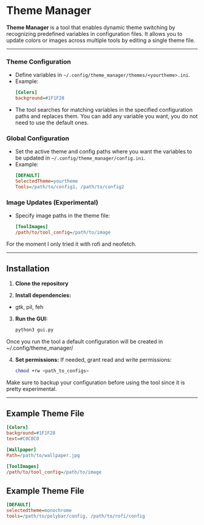 # Theme Manager

**Theme Manager** is a tool that enables dynamic theme switching by recognizing predefined variables in configuration files. It allows you to update colors or images across multiple tools by editing a single theme file.

---

### Theme Configuration
- Define variables in `~/.config/theme_manager/themes/<yourtheme>.ini`.
- Example:
  ```ini
  [Colors]
  background=#1F1F28
  ```
- The tool searches for matching variables in the specified configuration paths and replaces them. You can add any variable you want, you do not need to use the default ones.

### Global Configuration
- Set the active theme and config paths where you want the variables to be updated in `~/.config/theme_manager/config.ini`.
- Example:
  ```ini
  [DEFAULT]
  SelectedTheme=yourtheme
  Tools=/path/to/config1, /path/to/config2
  ```

### Image Updates (Experimental)
- Specify image paths in the theme file:
  ```ini
  [ToolImages]
  /path/to/tool_config=/path/to/image
  ```
For the moment I only tried it with rofi and neofetch.

---

## Installation

1. **Clone the repository**

2. **Install dependencies:**
- gtk, pil, feh

3. **Run the GUI:**
   ```bash
   python3 gui.py
   ```
Once you run the tool a default configuration will be created in ~/.config/theme_manager/

4. **Set permissions:**
   If needed, grant read and write permissions:
   ```bash
   chmod +rw <path_to_configs>
   ```

Make sure to backup your configuration before using the tool since it is pretty experimental.

---

## Example Theme File
```ini
[Colors]
background=#1F1F28
text=#C0C0C0

[Wallpaper]
Path=/path/to/wallpaper.jpg

[ToolImages]
/path/to/tool_config=/path/to/image
```

## Example Theme File
```ini
[DEFAULT]
selectedtheme=monochrome
tools=/path/to/polybar/config, /path/to/rofi/config
``` 
